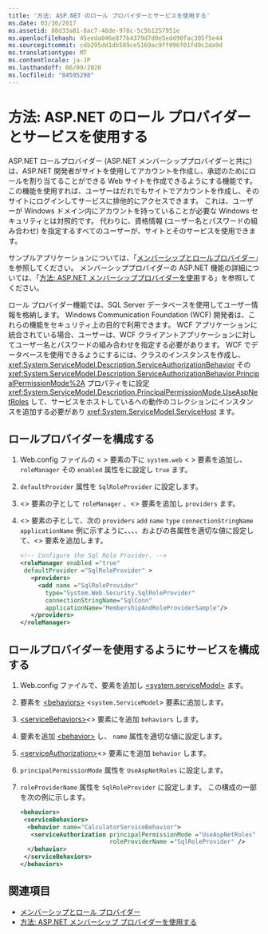 ```yaml
---
title: '方法: ASP.NET のロール プロバイダーとサービスを使用する'
ms.date: 03/30/2017
ms.assetid: 88d33a81-8ac7-48de-978c-5c5b1257951e
ms.openlocfilehash: 45eeda046e877b4379d7d0e5edd90fac305f5e44
ms.sourcegitcommit: cdb295dd1db589ce5169ac9ff096f01fd0c2da9d
ms.translationtype: MT
ms.contentlocale: ja-JP
ms.lasthandoff: 06/09/2020
ms.locfileid: "84595298"
---
```

# <a name="how-to-use-the-aspnet-role-provider-with-a-service"></a>方法: ASP.NET のロール プロバイダーとサービスを使用する

ASP.NET ロールプロバイダー (ASP.NET メンバーシッププロバイダーと共に) は、ASP.NET 開発者がサイトを使用してアカウントを作成し、承認のためにロールを割り当てることができる Web サイトを作成できるようにする機能です。 この機能を使用すれば、ユーザーはだれでもサイトでアカウントを作成し、そのサイトにログインしてサービスに排他的にアクセスできます。 これは、ユーザーが Windows ドメイン内にアカウントを持っていることが必要な Windows セキュリティとは対照的です。 代わりに、資格情報 (ユーザー名とパスワードの組み合わせ) を指定するすべてのユーザーが、サイトとそのサービスを使用できます。  
  
サンプルアプリケーションについては、「[メンバーシップとロールプロバイダー](../samples/membership-and-role-provider.md)」を参照してください。 メンバーシッププロバイダーの ASP.NET 機能の詳細については、「[方法: ASP.NET メンバーシッププロバイダーを使用](how-to-use-the-aspnet-membership-provider.md)する」を参照してください。  
  
ロール プロバイダー機能では、SQL Server データベースを使用してユーザー情報を格納します。 Windows Communication Foundation (WCF) 開発者は、これらの機能をセキュリティ上の目的で利用できます。 WCF アプリケーションに統合されている場合、ユーザーは、WCF クライアントアプリケーションに対してユーザー名とパスワードの組み合わせを指定する必要があります。 WCF でデータベースを使用できるようにするには、クラスのインスタンスを作成し、 <xref:System.ServiceModel.Description.ServiceAuthorizationBehavior> その <xref:System.ServiceModel.Description.ServiceAuthorizationBehavior.PrincipalPermissionMode%2A> プロパティをに設定 <xref:System.ServiceModel.Description.PrincipalPermissionMode.UseAspNetRoles> して、サービスをホストしているへの動作のコレクションにインスタンスを追加する必要があり <xref:System.ServiceModel.ServiceHost> ます。  
  
## <a name="configure-the-role-provider"></a>ロールプロバイダーを構成する  
  
1. Web.config ファイルの < > 要素の下に `system.web` < > 要素を追加し、 `roleManager` その `enabled` 属性をに設定し `true` ます。  
  
2. `defaultProvider` 属性を `SqlRoleProvider` に設定します。  
  
3. <> 要素の子として `roleManager` 、<> 要素を追加し `providers` ます。  
  
4. <> 要素の子として、次の `providers` `add` `name` `type` `connectionStringName` `applicationName` 例に示すように、、、、およびの各属性を適切な値に設定して、<> 要素を追加します。  
  
    ```xml  
    <!-- Configure the Sql Role Provider. -->  
    <roleManager enabled ="true"
     defaultProvider ="SqlRoleProvider" >  
       <providers>  
         <add name ="SqlRoleProvider"
           type="System.Web.Security.SqlRoleProvider"
           connectionStringName="SqlConn"
           applicationName="MembershipAndRoleProviderSample"/>  
       </providers>  
    </roleManager>  
    ```  
  
## <a name="configure-the-service-to-use-the-role-provider"></a>ロールプロバイダーを使用するようにサービスを構成する  
  
1. Web.config ファイルで、要素を追加し [\<system.serviceModel>](../../configure-apps/file-schema/wcf/system-servicemodel.md) ます。  
  
2. 要素を [\<behaviors>](../../configure-apps/file-schema/wcf/behaviors.md) <`system.ServiceModel`> 要素に追加します。  
  
3. [\<serviceBehaviors>](../../configure-apps/file-schema/wcf/servicebehaviors.md)<> 要素にを追加 `behaviors` します。  
  
4. 要素を追加 [\<behavior>](../../configure-apps/file-schema/wcf/behavior-of-endpointbehaviors.md) し、 `name` 属性を適切な値に設定します。  
  
5. [\<serviceAuthorization>](../../configure-apps/file-schema/wcf/serviceauthorization-element.md)<> 要素にを追加 `behavior` します。  
  
6. `principalPermissionMode` 属性を `UseAspNetRoles` に設定します。  
  
7. `roleProviderName` 属性を `SqlRoleProvider` に設定します。 この構成の一部を次の例に示します。  
  
    ```xml  
    <behaviors>  
     <serviceBehaviors>  
      <behavior name="CalculatorServiceBehavior">  
       <serviceAuthorization principalPermissionMode ="UseAspNetRoles"  
                             roleProviderName ="SqlRoleProvider" />  
      </behavior>  
     </serviceBehaviors>  
    </behaviors>  
    ```  
  
## <a name="see-also"></a>関連項目

- [メンバーシップとロール プロバイダー](../samples/membership-and-role-provider.md)
- [方法: ASP.NET メンバーシップ プロバイダーを使用する](how-to-use-the-aspnet-membership-provider.md)
